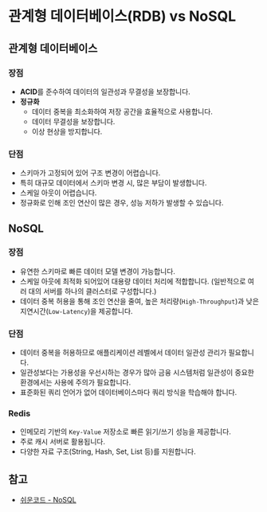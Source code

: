 # 관계형 데이터베이스(RDB) vs NoSQL

## 관계형 데이터베이스

### 장점

- **ACID**를 준수하여 데이터의 일관성과 무결성을 보장합니다.
- **정규화**
  - 데이터 중복을 최소화하여 저장 공간을 효율적으로 사용합니다.
  - 데이터 무결성을 보장합니다.
  - 이상 현상을 방지합니다.

### 단점

- 스키마가 고정되어 있어 구조 변경이 어렵습니다.
- 특히 대규모 데이터에서 스키마 변경 시, 많은 부담이 발생합니다.
- 스케일 아웃이 어렵습니다.
- 정규화로 인해 조인 연산이 많은 경우, 성능 저하가 발생할 수 있습니다.

## NoSQL

### 장점

- 유연한 스키마로 빠른 데이터 모델 변경이 가능합니다.
- 스케일 아웃에 최적화 되어있어 대용량 데이터 처리에 적합합니다. (일반적으로 여러 대의 서버를 하나의 클러스터로 구성합니다.)
- 데이터 중복 허용을 통해 조인 연산을 줄여, 높은 처리량(`High-Throughput`)과 낮은 지연시간(`Low-Latency`)을 제공합니다.

### 단점

- 데이터 중복을 허용하므로 애플리케이션 레벨에서 데이터 일관성 관리가 필요합니다.
- 일관성보다는 가용성을 우선시하는 경우가 많아 금융 시스템처럼 일관성이 중요한 환경에서는 사용에 주의가 필요합니다.
- 표준화된 쿼리 언어가 없어 데이터베이스마다 쿼리 방식을 학습해야 합니다.

### Redis

- 인메모리 기반의 `Key-Value` 저장소로 빠른 읽기/쓰기 성능을 제공합니다.
- 주로 캐시 서버로 활용됩니다.
- 다양한 자료 구조(String, Hash, Set, List 등)를 지원합니다.

## 참고

- [쉬운코드 - NoSQL](https://youtu.be/sqVByJ5tbNA?si=l8ymysz7GGewLoO_)